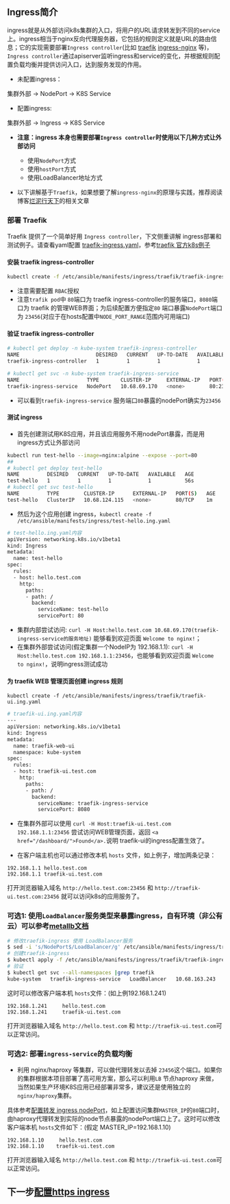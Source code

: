 ## Ingress简介

ingress就是从外部访问k8s集群的入口，将用户的URL请求转发到不同的service上。ingress相当于nginx反向代理服务器，它包括的规则定义就是URL的路由信息；它的实现需要部署`Ingress controller`(比如 [traefik](https://github.com/containous/traefik) [ingress-nginx](https://github.com/kubernetes/ingress-nginx) 等)，`Ingress controller`通过apiserver监听ingress和service的变化，并根据规则配置负载均衡并提供访问入口，达到服务发现的作用。

- 未配置ingress：

集群外部 -> NodePort -> K8S Service

- 配置ingress:

集群外部 -> Ingress -> K8S Service

- **注意：ingress 本身也需要部署`Ingress controller`时使用以下几种方式让外部访问**
  - 使用`NodePort`方式
  - 使用`hostPort`方式
  - 使用LoadBalancer地址方式

- 以下讲解基于`Traefik`，如果想要了解`ingress-nginx`的原理与实践，推荐阅读博客[烂泥行天下](https://www.ilanni.com/?p=14501)的相关文章

### 部署 Traefik

Traefik 提供了一个简单好用 `Ingress controller`，下文侧重讲解 ingress部署和测试例子。请查看yaml配置 [traefik-ingress.yaml](../../manifests/ingress/traefik/traefik-ingress.yaml)，参考[traefik 官方k8s例子](https://github.com/containous/traefik/tree/master/examples/k8s)

#### 安装 traefik ingress-controller

``` bash
kubectl create -f /etc/ansible/manifests/ingress/traefik/traefik-ingress.yaml
```
+ 注意需要配置 `RBAC`授权
+ 注意`trafik pod`中 `80`端口为 traefik ingress-controller的服务端口，`8080`端口为 traefik 的管理WEB界面；为后续配置方便指定`80` 端口暴露`NodePort`端口为 `23456`(对应于在hosts配置中`NODE_PORT_RANGE`范围内可用端口)

#### 验证 traefik ingress-controller

``` bash
# kubectl get deploy -n kube-system traefik-ingress-controller
NAME                         DESIRED   CURRENT   UP-TO-DATE   AVAILABLE   AGE
traefik-ingress-controller   1         1         1            1           4m

# kubectl get svc -n kube-system traefik-ingress-service
NAME                      TYPE       CLUSTER-IP     EXTERNAL-IP   PORT(S)                       AGE
traefik-ingress-service   NodePort   10.68.69.170   <none>        80:23456/TCP,8080:34815/TCP   4m
```
+ 可以看到`traefik-ingress-service` 服务端口`80`暴露的nodePort确实为`23456`

#### 测试 ingress

+ 首先创建测试用K8S应用，并且该应用服务不用nodePort暴露，而是用ingress方式让外部访问

``` bash
kubectl run test-hello --image=nginx:alpine --expose --port=80
##
# kubectl get deploy test-hello
NAME         DESIRED   CURRENT   UP-TO-DATE   AVAILABLE   AGE
test-hello   1         1         1            1           56s
# kubectl get svc test-hello
NAME         TYPE        CLUSTER-IP      EXTERNAL-IP   PORT(S)   AGE
test-hello   ClusterIP   10.68.124.115   <none>        80/TCP    1m
```
+ 然后为这个应用创建 ingress，`kubectl create -f /etc/ansible/manifests/ingress/test-hello.ing.yaml`

``` bash
# test-hello.ing.yaml内容
apiVersion: networking.k8s.io/v1beta1
kind: Ingress
metadata:
  name: test-hello
spec:
  rules:
  - host: hello.test.com
    http:
      paths:
      - path: /
        backend:
          serviceName: test-hello
          servicePort: 80
```
+ 集群内部尝试访问: `curl -H Host:hello.test.com 10.68.69.170(traefik-ingress-service的服务地址)` 能够看到欢迎页面 `Welcome to nginx!`；
+ 在集群外部尝试访问(假定集群一个NodeIP为 192.168.1.1): `curl -H Host:hello.test.com 192.168.1.1:23456`，也能够看到欢迎页面 `Welcome to nginx!`，说明ingress测试成功

#### 为 traefik WEB 管理页面创建 ingress 规则

`kubectl create -f /etc/ansible/manifests/ingress/traefik/traefik-ui.ing.yaml`

``` bash
# traefik-ui.ing.yaml内容
---
apiVersion: networking.k8s.io/v1beta1
kind: Ingress
metadata:
  name: traefik-web-ui
  namespace: kube-system
spec:
  rules:
  - host: traefik-ui.test.com
    http:
      paths:
      - path: /
        backend:
          serviceName: traefik-ingress-service
          servicePort: 8080
```

+ 在集群外部可以使用 `curl -H Host:traefik-ui.test.com 192.168.1.1:23456` 尝试访问WEB管理页面，返回 `<a href="/dashboard/">Found</a>.`说明 traefik-ui的ingress配置生效了。

+ 在客户端主机也可以通过修改本机 `hosts` 文件，如上例子，增加两条记录：

``` text
192.168.1.1	hello.test.com
192.168.1.1	traefik-ui.test.com
```
打开浏览器输入域名 `http://hello.test.com:23456` 和 `http://traefik-ui.test.com:23456` 就可以访问k8s的应用服务了。

### 可选1: 使用`LoadBalancer`服务类型来暴露ingress，自有环境（非公有云）可以参考[metallb文档](metallb.md)

``` bash
# 修改traefik-ingress 使用 LoadBalancer服务
$ sed -i 's/NodePort$/LoadBalancer/g' /etc/ansible/manifests/ingress/traefik/traefik-ingress.yaml
# 创建traefik-ingress
$ kubectl apply -f /etc/ansible/manifests/ingress/traefik/traefik-ingress.yaml
# 验证
$ kubectl get svc --all-namespaces |grep traefik
kube-system   traefik-ingress-service   LoadBalancer   10.68.163.243   192.168.1.241   80:23456/TCP,8080:37088/TCP   1m
```
这时可以修改客户端本机 `hosts`文件：(如上例192.168.1.241)

``` text
192.168.1.241     hello.test.com
192.168.1.241     traefik-ui.test.com
```
打开浏览器输入域名 `http://hello.test.com` 和 `http://traefik-ui.test.com`可以正常访问。

### 可选2: 部署`ingress-service`的负载均衡

- 利用 nginx/haproxy 等集群，可以做代理转发以去掉 `23456`这个端口。如果你的集群根据本项目部署了高可用方案，那么可以利用`LB` 节点haproxy 来做，当然如果生产环境K8S应用已经部署非常多，建议还是使用独立的 `nginx/haproxy`集群。

具体参考[配置转发 ingress nodePort](../op/loadballance_ingress_nodeport.md)，如上配置访问集群`MASTER_IP`的`80`端口时，由haproxy代理转发到实际的node节点暴露的nodePort端口上了。这时可以修改客户端本机 `hosts`文件如下：(假定 MASTER_IP=192.168.1.10)

``` text
192.168.1.10     hello.test.com
192.168.1.10    traefik-ui.test.com
```
打开浏览器输入域名 `http://hello.test.com` 和 `http://traefik-ui.test.com`可以正常访问。

## 下一步[配置https ingress](ingress-tls.md)
